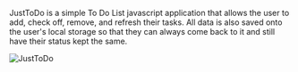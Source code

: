 JustToDo is a simple To Do List javascript application that allows the user to add, check off, remove, and refresh their tasks. All data is also saved onto the user's local storage so that they can always come back to it and still have their status kept the same.

![JustToDo](https://user-images.githubusercontent.com/43049757/86959673-de8cb180-c123-11ea-89da-dac85badb9da.PNG)
